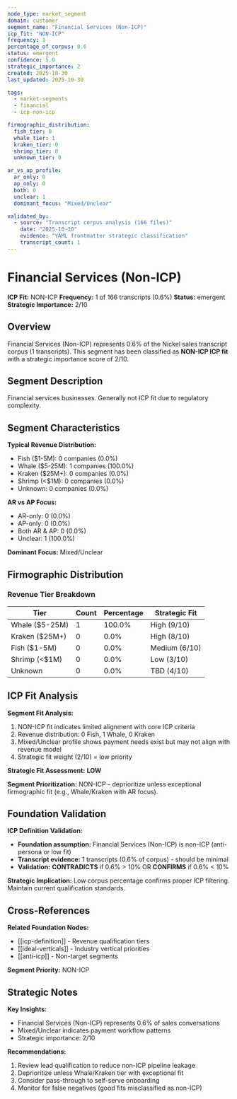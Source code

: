 ```yaml
---
node_type: market_segment
domain: customer
segment_name: "Financial Services (Non-ICP)"
icp_fit: "NON-ICP"
frequency: 1
percentage_of_corpus: 0.6
status: emergent
confidence: 5.0
strategic_importance: 2
created: 2025-10-30
last_updated: 2025-10-30

tags:
  - market-segments
  - financial
  - icp-non-icp

firmographic_distribution:
  fish_tier: 0
  whale_tier: 1
  kraken_tier: 0
  shrimp_tier: 0
  unknown_tier: 0

ar_vs_ap_profile:
  ar_only: 0
  ap_only: 0
  both: 0
  unclear: 1
  dominant_focus: "Mixed/Unclear"

validated_by:
  - source: "Transcript corpus analysis (166 files)"
    date: "2025-10-30"
    evidence: "YAML frontmatter strategic classification"
    transcript_count: 1
---
```


# Financial Services (Non-ICP)

**ICP Fit:** NON-ICP
**Frequency:** 1 of 166 transcripts (0.6%)
**Status:** emergent
**Strategic Importance:** 2/10

## Overview

Financial Services (Non-ICP) represents 0.6% of the Nickel sales transcript corpus (1 transcripts). This segment has been classified as **NON-ICP ICP fit** with a strategic importance score of 2/10.

## Segment Description

Financial services businesses. Generally not ICP fit due to regulatory complexity.

## Segment Characteristics

**Typical Revenue Distribution:**
- Fish ($1-5M): 0 companies (0.0%)
- Whale ($5-25M): 1 companies (100.0%)
- Kraken ($25M+): 0 companies (0.0%)
- Shrimp (<$1M): 0 companies (0.0%)
- Unknown: 0 companies (0.0%)

**AR vs AP Focus:**
- AR-only: 0 (0.0%)
- AP-only: 0 (0.0%)
- Both AR & AP: 0 (0.0%)
- Unclear: 1 (100.0%)

**Dominant Focus:** Mixed/Unclear

## Firmographic Distribution

### Revenue Tier Breakdown

| Tier | Count | Percentage | Strategic Fit |
|------|-------|------------|---------------|
| Whale ($5-25M) | 1 | 100.0% | High (9/10) |
| Kraken ($25M+) | 0 | 0.0% | High (8/10) |
| Fish ($1-5M) | 0 | 0.0% | Medium (6/10) |
| Shrimp (<$1M) | 0 | 0.0% | Low (3/10) |
| Unknown | 0 | 0.0% | TBD (4/10) |

## ICP Fit Analysis

**Segment Fit Analysis:**
1. NON-ICP fit indicates limited alignment with core ICP criteria
2. Revenue distribution: 0 Fish, 1 Whale, 0 Kraken
3. Mixed/Unclear profile shows payment needs exist but may not align with revenue model
4. Strategic fit weight (2/10) = low priority

**Strategic Fit Assessment:** **LOW**

**Segment Prioritization:** NON-ICP - deprioritize unless exceptional firmographic fit (e.g., Whale/Kraken with AR focus).

## Foundation Validation

**ICP Definition Validation:**
- **Foundation assumption:** Financial Services (Non-ICP) is non-ICP (anti-persona or low fit)
- **Transcript evidence:** 1 transcripts (0.6% of corpus) - should be minimal
- **Validation:** **CONTRADICTS** if 0.6% > 10% OR **CONFIRMS** if 0.6% < 10%

**Strategic Implication:** Low corpus percentage confirms proper ICP filtering. Maintain current qualification standards.

## Cross-References

**Related Foundation Nodes:**
- [[icp-definition]] - Revenue qualification tiers
- [[ideal-verticals]] - Industry vertical priorities
- [[anti-icp]] - Non-target segments

**Segment Priority:** NON-ICP

## Strategic Notes

**Key Insights:**
- Financial Services (Non-ICP) represents 0.6% of sales conversations
- Mixed/Unclear indicates payment workflow patterns
- Strategic importance: 2/10

**Recommendations:**
1. Review lead qualification to reduce non-ICP pipeline leakage
2. Deprioritize unless Whale/Kraken tier with exceptional fit
3. Consider pass-through to self-serve onboarding
4. Monitor for false negatives (good fits misclassified as non-ICP)
